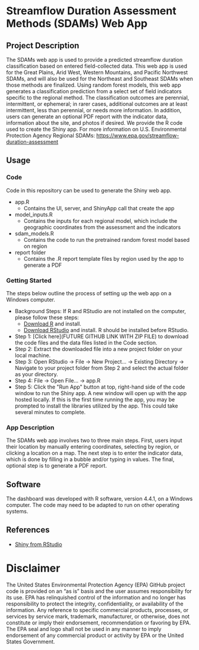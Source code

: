# Streamflow Duration Assessment Methods (SDAMs) Web App

## Project Description
The SDAMs web app is used to provide a predicted streamflow duration classification based on entered field-collected data. This web app is used for the Great Plains, Arid West, Western Mountains, and Pacific Northwest SDAMs, and will also be used for the Northeast and Southeast SDAMs when those methods are finalized. Using random forest models, this web app generates a classification prediction from a select set of field indicators specific to the regional method. The classification outcomes are perennial, intermittent, or ephemeral; in rarer cases, additional outcomes are at least intermittent, less than perennial, or needs more information. In addition, users can generate an optional PDF report with the indicator data, information about the site, and photos if desired. We provide the R code used to create the Shiny app. For more information on U.S. Environmental Protection Agency Regional SDAMs: https://www.epa.gov/streamflow-duration-assessment
## Usage
### Code
Code in this repository can be used to generate the Shiny web app. 
* app.R
  * Contains the UI, server, and ShinyApp call that create the app
* model_inputs.R
  * Contains the inputs for each regional model, which include the geographic coordinates from the assessment and the indicators 
* sdam_models.R
  * Contains the code to run the pretrained random forest model based on region
* report folder
  * Contains the .R report template files by region used by the app to generate a PDF 
  
### Getting Started
The steps below outline the process of setting up the web app on a Windows computer. 
* Background Steps: If R and RStudio are not installed on the computer, please follow these steps:
	* [Download R](https://www.r-project.org/) and install.
	* [Download RStudio](https://posit.co/) and install. R should be installed before RStudio.
* Step 1: [Click here](FUTURE GITHUB LINK WITH ZIP FILE) to download the code files and the data files listed in the Code section.
* Step 2: Extract the downloaded file into a new project folder on your local machine.
* Step 3: Open RStudio -> File -> New Project... -> Existing Directory -> Navigate to your project folder from Step 2 and select the actual folder as your directory.
* Step 4: File -> Open File... -> app.R
* Step 5: Click the "Run App" button at top, right-hand side of the code window to run the Shiny app.  A new window will open up with the app hosted locally.  If this is the first time running the app, you may be prompted to install the libraries utilized by the app.  This could take several minutes to complete.

### App Description
The SDAMs web app involves two to three main steps. First, users input their location by manually entering coordinates, selecting by region, or clicking a location on a map. The next step is to enter the indicator data, which is done by filling in a bubble and/or typing in values. The final, optional step is to generate a PDF report. 


## Software
The dashboard was developed with R software, version 4.4.1, on a Windows computer.  The code may need to be adapted to run on other operating systems.

## References
* [Shiny from RStudio](https://shiny.rstudio.com/)


# Disclaimer 
The United States Environmental Protection Agency (EPA) GitHub project code is provided on an “as is” basis and the user assumes responsibility for its use. EPA has relinquished control of the information and no longer has responsibility to protect the integrity, confidentiality, or availability of the information. Any reference to specific commercial products, processes, or services by service mark, trademark, manufacturer, or otherwise, does not constitute or imply their endorsement, recommendation or favoring by EPA. The EPA seal and logo shall not be used in any manner to imply endorsement of any commercial product or activity by EPA or the United States Government.
